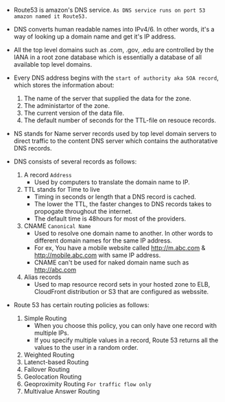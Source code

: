 * Route53 is amazon's DNS service. `As DNS service runs on port 53 amazon named it Route53.`  
* DNS converts human readable names into IPv4/6. In other words, it's a way of looking up a domain name and get it's IP address.  
* All the top level domains such as .com, .gov, .edu are controlled by the IANA in a root zone database which is essentially a database of all available top level domains.  
* Every DNS address begins with the `start of authority aka SOA record`, which stores the information about:  
  1.  The name of the server that supplied the data for the zone.  
  2.  The administartor of the zone.
  3.  The current version of the data file.  
  4.  The default number of seconds for the TTL-file on resouce records. 
* NS stands for Name server records used by top level domain servers to direct traffic to the content DNS server which contains the authoratative  DNS records.
* DNS consists of several records as follows:  
  1.  A record `Address`  
      * Used by computers to translate the domain name to IP.  
  2.  TTL stands for Time to live  
      * Timing in seconds or length that a DNS record is cached.  
      * The lower the TTL, the faster changes to DNS records takes to propogate throughout the internet.  
      * The default time is 48hours for most of the providers.
  3.  CNAME `Canonical Name`
      * Used to resolve one domain name to another. In other words to different domain names for the same IP address.
      * For ex, You have a mobile website called http://m.abc.com & http://mobile.abc.com with same IP address. 
      * CNAME can't be used for naked domain name such as http://abc.com
  4.  Alias records
      * Used to map resource record sets in your hosted zone to ELB, CloudFront distribution or S3 that are configured as webssite.

* Route 53 has certain routing policies as follows:
  1.  Simple Routing
      * When you choose this policy, you can only have one record with multiple IPs.  
      * If you specify multiple values in a record, Route 53 returns all the values to the user in a random order.
  2.  Weighted Routing
  3.  Latenct-based Routing
  4.  Failover Routing
  5.  Geolocation Routing
  6.  Geoproximity Routing `For traffic flow only`
  7.  Multivalue Answer Routing
